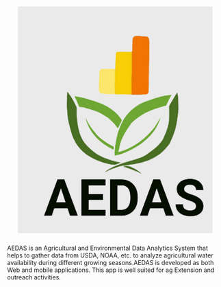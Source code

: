 <h1 align="center">  
<img src="https://github.com/HHRClemson/aedas_app/blob/master/logo.png"></img>
</h1>

AEDAS is an Agricultural and Environmental Data Analytics System that helps to gather data from USDA, NOAA, etc. to analyze agricultural water availability during different growing seasons.AEDAS is developed as both Web and mobile applications. This app is well suited for ag Extension and outreach activities.
